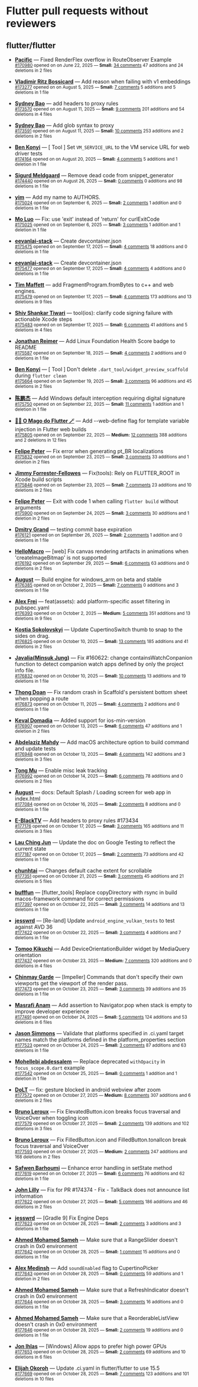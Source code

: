 # Flutter pull requests without reviewers

## flutter/flutter

* **[Pacific](https://github.com/prash4931)** &mdash; Fixed RenderFlex overflow in RouteObserver Example<br />
  <sub>[#170980](https://github.com/flutter/flutter/pull/170980) opened on on June 22, 2025 &mdash; **Small:** [34 comments](https://github.com/flutter/flutter/pull/170980) 47 additions and 24 deletions in 2 files</sub><br />

* **[Vladimir Ritz Bossicard](https://github.com/vbossica)** &mdash; Add reason when failing with v1 embeddings<br />
  <sub>[#173277](https://github.com/flutter/flutter/pull/173277) opened on on August 5, 2025 &mdash; **Small:** [7 comments](https://github.com/flutter/flutter/pull/173277) 5 additions and 5 deletions in 1 file</sub><br />

* **[Sydney Bao](https://github.com/SydneyBao)** &mdash; add headers to proxy rules<br />
  <sub>[#173570](https://github.com/flutter/flutter/pull/173570) opened on on August 11, 2025 &mdash; **Small:** [9 comments](https://github.com/flutter/flutter/pull/173570) 201 additions and 54 deletions in 4 files</sub><br />

* **[Sydney Bao](https://github.com/SydneyBao)** &mdash; Add glob syntax to proxy<br />
  <sub>[#173591](https://github.com/flutter/flutter/pull/173591) opened on on August 11, 2025 &mdash; **Small:** [10 comments](https://github.com/flutter/flutter/pull/173591) 253 additions and 2 deletions in 2 files</sub><br />

* **[Ben Konyi](https://github.com/bkonyi)** &mdash; [ Tool ] Set `VM_SERVICE_URL` to the VM service URL for web driver tests<br />
  <sub>[#174164](https://github.com/flutter/flutter/pull/174164) opened on on August 20, 2025 &mdash; **Small:** [4 comments](https://github.com/flutter/flutter/pull/174164) 5 additions and 1 deletion in 1 file</sub><br />

* **[Sigurd Meldgaard](https://github.com/sigurdm)** &mdash; Remove dead code from snippet_generator<br />
  <sub>[#174440](https://github.com/flutter/flutter/pull/174440) opened on on August 26, 2025 &mdash; **Small:** [0 comments](https://github.com/flutter/flutter/pull/174440) 0 additions and 98 deletions in 1 file</sub><br />

* **[yim](https://github.com/yiiim)** &mdash; Add my name to AUTHORS.<br />
  <sub>[#175024](https://github.com/flutter/flutter/pull/175024) opened on on September 6, 2025 &mdash; **Small:** [2 comments](https://github.com/flutter/flutter/pull/175024) 1 addition and 0 deletions in 1 file</sub><br />

* **[Mo Luo](https://github.com/moluopro)** &mdash; Fix: use 'exit' instead of 'return' for curlExitCode<br />
  <sub>[#175025](https://github.com/flutter/flutter/pull/175025) opened on on September 6, 2025 &mdash; **Small:** [3 comments](https://github.com/flutter/flutter/pull/175025) 1 addition and 1 deletion in 1 file</sub><br />

* **[eevanlai-stack](https://github.com/eevanlai-stack)** &mdash; Create devcontainer.json<br />
  <sub>[#175475](https://github.com/flutter/flutter/pull/175475) opened on on September 17, 2025 &mdash; **Small:** [4 comments](https://github.com/flutter/flutter/pull/175475) 18 additions and 0 deletions in 1 file</sub><br />

* **[eevanlai-stack](https://github.com/eevanlai-stack)** &mdash; Create devcontainer.json<br />
  <sub>[#175477](https://github.com/flutter/flutter/pull/175477) opened on on September 17, 2025 &mdash; **Small:** [4 comments](https://github.com/flutter/flutter/pull/175477) 4 additions and 0 deletions in 1 file</sub><br />

* **[Tim Maffett](https://github.com/timmaffett)** &mdash; add FragmentProgram.fromBytes to c++ and web engines. <br />
  <sub>[#175479](https://github.com/flutter/flutter/pull/175479) opened on on September 17, 2025 &mdash; **Small:** [4 comments](https://github.com/flutter/flutter/pull/175479) 173 additions and 13 deletions in 9 files</sub><br />

* **[Shiv Shankar Tiwari](https://github.com/pythonsst)** &mdash; tool(ios): clarify code signing failure with actionable Xcode steps<br />
  <sub>[#175483](https://github.com/flutter/flutter/pull/175483) opened on on September 17, 2025 &mdash; **Small:** [6 comments](https://github.com/flutter/flutter/pull/175483) 41 additions and 5 deletions in 4 files</sub><br />

* **[Jonathan Reimer](https://github.com/jonathimer)** &mdash; Add Linux Foundation Health Score badge to README<br />
  <sub>[#175587](https://github.com/flutter/flutter/pull/175587) opened on on September 18, 2025 &mdash; **Small:** [4 comments](https://github.com/flutter/flutter/pull/175587) 2 additions and 0 deletions in 1 file</sub><br />

* **[Ben Konyi](https://github.com/bkonyi)** &mdash; [ Tool ] Don't delete `.dart_tool/widget_preview_scaffold` during `flutter clean`<br />
  <sub>[#175664](https://github.com/flutter/flutter/pull/175664) opened on on September 19, 2025 &mdash; **Small:** [3 comments](https://github.com/flutter/flutter/pull/175664) 96 additions and 45 deletions in 2 files</sub><br />

* **[陈鹏杰](https://github.com/idcpj)** &mdash; Add Windows default interception requiring digital signature<br />
  <sub>[#175750](https://github.com/flutter/flutter/pull/175750) opened on on September 22, 2025 &mdash; **Small:** [11 comments](https://github.com/flutter/flutter/pull/175750) 1 addition and 1 deletion in 1 file</sub><br />

* **[🧙‍♂️ O Mago do Flutter 🪄](https://github.com/ulisseshen)** &mdash; Add --web-define flag for template variable injection in Flutter web builds<br />
  <sub>[#175805](https://github.com/flutter/flutter/pull/175805) opened on on September 22, 2025 &mdash; **Medium:** [12 comments](https://github.com/flutter/flutter/pull/175805) 388 additions and 2 deletions in 12 files</sub><br />

* **[Felipe Peter](https://github.com/Mr-Pepe)** &mdash; Fix error when generating pt_BR localizations<br />
  <sub>[#175832](https://github.com/flutter/flutter/pull/175832) opened on on September 23, 2025 &mdash; **Small:** [3 comments](https://github.com/flutter/flutter/pull/175832) 33 additions and 1 deletion in 2 files</sub><br />

* **[Jimmy Forrester-Fellowes](https://github.com/jimmyff)** &mdash; Fix(tools): Rely on FLUTTER_ROOT in Xcode build scripts<br />
  <sub>[#175846](https://github.com/flutter/flutter/pull/175846) opened on on September 23, 2025 &mdash; **Small:** [7 comments](https://github.com/flutter/flutter/pull/175846) 23 additions and 10 deletions in 2 files</sub><br />

* **[Felipe Peter](https://github.com/Mr-Pepe)** &mdash; Exit with code 1 when calling `flutter build` without arguments<br />
  <sub>[#175900](https://github.com/flutter/flutter/pull/175900) opened on on September 24, 2025 &mdash; **Small:** [3 comments](https://github.com/flutter/flutter/pull/175900) 30 additions and 1 deletion in 2 files</sub><br />

* **[Dmitry Grand](https://github.com/ievdokdm)** &mdash; testing commit base expiration<br />
  <sub>[#176121](https://github.com/flutter/flutter/pull/176121) opened on on September 26, 2025 &mdash; **Small:** [2 comments](https://github.com/flutter/flutter/pull/176121) 1 addition and 0 deletions in 1 file</sub><br />

* **[HelloMacro](https://github.com/HelloMacro)** &mdash; [web] Fix canvas rendering artifacts in animations when 'createImageBitmap' is not supported<br />
  <sub>[#176192](https://github.com/flutter/flutter/pull/176192) opened on on September 29, 2025 &mdash; **Small:** [6 comments](https://github.com/flutter/flutter/pull/176192) 63 additions and 0 deletions in 2 files</sub><br />

* **[August](https://github.com/Gustl22)** &mdash; Build engine for windows_arm on beta and stable<br />
  <sub>[#176385](https://github.com/flutter/flutter/pull/176385) opened on on October 2, 2025 &mdash; **Small:** [7 comments](https://github.com/flutter/flutter/pull/176385) 0 additions and 3 deletions in 1 file</sub><br />

* **[Alex Frei](https://github.com/hm21)** &mdash; feat(assets): add platform-specific asset filtering in pubspec.yaml<br />
  <sub>[#176393](https://github.com/flutter/flutter/pull/176393) opened on on October 2, 2025 &mdash; **Medium:** [5 comments](https://github.com/flutter/flutter/pull/176393) 351 additions and 13 deletions in 9 files</sub><br />

* **[Kostia Sokolovskyi](https://github.com/ksokolovskyi)** &mdash; Update CupertinoSwitch thumb to snap to the sides on drag.<br />
  <sub>[#176825](https://github.com/flutter/flutter/pull/176825) opened on on October 10, 2025 &mdash; **Small:** [13 comments](https://github.com/flutter/flutter/pull/176825) 185 additions and 41 deletions in 2 files</sub><br />

* **[Javalia(Minsuk Jung)](https://github.com/garrettjavalia)** &mdash; Fix #160622: change containsWatchConpanion function to detect companion watch apps defined by only the project info file.<br />
  <sub>[#176832](https://github.com/flutter/flutter/pull/176832) opened on on October 10, 2025 &mdash; **Small:** [10 comments](https://github.com/flutter/flutter/pull/176832) 13 additions and 19 deletions in 1 file</sub><br />

* **[Thong Doan](https://github.com/thongdoan)** &mdash; Fix random crash in Scaffold's persistent bottom sheet when popping a route<br />
  <sub>[#176873](https://github.com/flutter/flutter/pull/176873) opened on on October 11, 2025 &mdash; **Small:** [4 comments](https://github.com/flutter/flutter/pull/176873) 2 additions and 0 deletions in 1 file</sub><br />

* **[Keval Domadia](https://github.com/karmicdice)** &mdash; Added support for ios-min-version<br />
  <sub>[#176907](https://github.com/flutter/flutter/pull/176907) opened on on October 13, 2025 &mdash; **Small:** [6 comments](https://github.com/flutter/flutter/pull/176907) 47 additions and 1 deletion in 2 files</sub><br />

* **[Abdelaziz Mahdy](https://github.com/abdelaziz-mahdy)** &mdash; Add macOS architecture option to build command and update tests<br />
  <sub>[#176948](https://github.com/flutter/flutter/pull/176948) opened on on October 13, 2025 &mdash; **Small:** [4 comments](https://github.com/flutter/flutter/pull/176948) 142 additions and 3 deletions in 3 files</sub><br />

* **[Tong Mu](https://github.com/dkwingsmt)** &mdash; Enable misc leak tracking<br />
  <sub>[#176992](https://github.com/flutter/flutter/pull/176992) opened on on October 14, 2025 &mdash; **Small:** [6 comments](https://github.com/flutter/flutter/pull/176992) 78 additions and 0 deletions in 2 files</sub><br />

* **[August](https://github.com/Gustl22)** &mdash; docs: Default Splash / Loading screen for web app in index.html<br />
  <sub>[#177084](https://github.com/flutter/flutter/pull/177084) opened on on October 16, 2025 &mdash; **Small:** [2 comments](https://github.com/flutter/flutter/pull/177084) 8 additions and 0 deletions in 1 file</sub><br />

* **[E-BlackTV](https://github.com/E-BlackTV)** &mdash; Add headers to proxy rules #173434<br />
  <sub>[#177176](https://github.com/flutter/flutter/pull/177176) opened on on October 17, 2025 &mdash; **Small:** [3 comments](https://github.com/flutter/flutter/pull/177176) 165 additions and 11 deletions in 3 files</sub><br />

* **[Lau Ching Jun](https://github.com/chingjun)** &mdash; Update the doc on Google Testing to reflect the current state<br />
  <sub>[#177187](https://github.com/flutter/flutter/pull/177187) opened on on October 17, 2025 &mdash; **Small:** [2 comments](https://github.com/flutter/flutter/pull/177187) 73 additions and 42 deletions in 1 file</sub><br />

* **[chunhtai](https://github.com/chunhtai)** &mdash; Changes default cache extent for scrollable<br />
  <sub>[#177351](https://github.com/flutter/flutter/pull/177351) opened on on October 21, 2025 &mdash; **Small:** [3 comments](https://github.com/flutter/flutter/pull/177351) 45 additions and 21 deletions in 5 files</sub><br />

* **[bufffun](https://github.com/bufffun)** &mdash; [flutter_tools] Replace copyDirectory with rsync in build macos-framework command for correct permissions<br />
  <sub>[#177397](https://github.com/flutter/flutter/pull/177397) opened on on October 22, 2025 &mdash; **Small:** [3 comments](https://github.com/flutter/flutter/pull/177397) 14 additions and 13 deletions in 1 file</sub><br />

* **[jesswrd](https://github.com/jesswrd)** &mdash; [Re-land] Update `android_engine_vulkan_tests` to test against AVD 36         <br />
  <sub>[#177422](https://github.com/flutter/flutter/pull/177422) opened on on October 22, 2025 &mdash; **Small:** [3 comments](https://github.com/flutter/flutter/pull/177422) 4 additions and 7 deletions in 1 file</sub><br />

* **[Tomoo Kikuchi](https://github.com/KikuchiTomo)** &mdash; Add DeviceOrientationBuilder widget by MediaQuery orientation<br />
  <sub>[#177437](https://github.com/flutter/flutter/pull/177437) opened on on October 23, 2025 &mdash; **Medium:** [7 comments](https://github.com/flutter/flutter/pull/177437) 320 additions and 0 deletions in 4 files</sub><br />

* **[Chinmay Garde](https://github.com/chinmaygarde)** &mdash; [Impeller] Commands that don't specify their own viewports get the viewport of the render pass.<br />
  <sub>[#177473](https://github.com/flutter/flutter/pull/177473) opened on on October 23, 2025 &mdash; **Small:** [3 comments](https://github.com/flutter/flutter/pull/177473) 39 additions and 35 deletions in 1 file</sub><br />

* **[Masrafi Anam](https://github.com/Masrafi)** &mdash; Add assertion to Navigator.pop when stack is empty to improve developer experience<br />
  <sub>[#177491](https://github.com/flutter/flutter/pull/177491) opened on on October 24, 2025 &mdash; **Small:** [5 comments](https://github.com/flutter/flutter/pull/177491) 124 additions and 53 deletions in 6 files</sub><br />

* **[Jason Simmons](https://github.com/jason-simmons)** &mdash; Validate that platforms specified in .ci.yaml target names match the platforms defined in the platform_properties section<br />
  <sub>[#177523](https://github.com/flutter/flutter/pull/177523) opened on on October 24, 2025 &mdash; **Small:** [3 comments](https://github.com/flutter/flutter/pull/177523) 87 additions and 63 deletions in 1 file</sub><br />

* **[Mohellebi abdessalem](https://github.com/AbdeMohlbi)** &mdash; Replace deprecated `withOpacity` in `focus_scope.0.dart‎` example <br />
  <sub>[#177542](https://github.com/flutter/flutter/pull/177542) opened on on October 25, 2025 &mdash; **Small:** [0 comments](https://github.com/flutter/flutter/pull/177542) 1 addition and 1 deletion in 1 file</sub><br />

* **[DoLT](https://github.com/letrungdo)** &mdash; fix: gesture blocked in android webview after zoom<br />
  <sub>[#177572](https://github.com/flutter/flutter/pull/177572) opened on on October 27, 2025 &mdash; **Medium:** [8 comments](https://github.com/flutter/flutter/pull/177572) 307 additions and 6 deletions in 2 files</sub><br />

* **[Bruno Leroux](https://github.com/bleroux)** &mdash; Fix ElevatedButton.icon breaks focus traversal and VoiceOver when toggling icon<br />
  <sub>[#177579](https://github.com/flutter/flutter/pull/177579) opened on on October 27, 2025 &mdash; **Small:** [2 comments](https://github.com/flutter/flutter/pull/177579) 139 additions and 102 deletions in 3 files</sub><br />

* **[Bruno Leroux](https://github.com/bleroux)** &mdash; Fix FilledButton.icon and FilledButton.tonalIcon break focus traversal and VoiceOver<br />
  <sub>[#177593](https://github.com/flutter/flutter/pull/177593) opened on on October 27, 2025 &mdash; **Medium:** [2 comments](https://github.com/flutter/flutter/pull/177593) 247 additions and 168 deletions in 2 files</sub><br />

* **[Safwen Barhoumi](https://github.com/safwenbarhoumi)** &mdash; Enhance error handling in setState method<br />
  <sub>[#177619](https://github.com/flutter/flutter/pull/177619) opened on on October 27, 2025 &mdash; **Small:** [6 comments](https://github.com/flutter/flutter/pull/177619) 76 additions and 62 deletions in 1 file</sub><br />

* **[John Lilly](https://github.com/jwlilly)** &mdash; Fix for PR #174374 - Fix - TalkBack does not announce list information<br />
  <sub>[#177622](https://github.com/flutter/flutter/pull/177622) opened on on October 27, 2025 &mdash; **Small:** [5 comments](https://github.com/flutter/flutter/pull/177622) 186 additions and 46 deletions in 2 files</sub><br />

* **[jesswrd](https://github.com/jesswrd)** &mdash; [Gradle 9] Fix Engine Deps<br />
  <sub>[#177623](https://github.com/flutter/flutter/pull/177623) opened on on October 28, 2025 &mdash; **Small:** [2 comments](https://github.com/flutter/flutter/pull/177623) 3 additions and 3 deletions in 1 file</sub><br />

* **[Ahmed Mohamed Sameh](https://github.com/ahmedsameha1)** &mdash; Make sure that a RangeSlider doesn't crash in 0x0 environment<br />
  <sub>[#177642](https://github.com/flutter/flutter/pull/177642) opened on on October 28, 2025 &mdash; **Small:** [1 comment](https://github.com/flutter/flutter/pull/177642) 15 additions and 0 deletions in 1 file</sub><br />

* **[Alex Medinsh](https://github.com/alex-medinsh)** &mdash; Add `soundEnabled` flag to CupertinoPicker<br />
  <sub>[#177643](https://github.com/flutter/flutter/pull/177643) opened on on October 28, 2025 &mdash; **Small:** [0 comments](https://github.com/flutter/flutter/pull/177643) 59 additions and 1 deletion in 2 files</sub><br />

* **[Ahmed Mohamed Sameh](https://github.com/ahmedsameha1)** &mdash; Make sure that a RefreshIndicator doesn't crash in 0x0 environment<br />
  <sub>[#177644](https://github.com/flutter/flutter/pull/177644) opened on on October 28, 2025 &mdash; **Small:** [3 comments](https://github.com/flutter/flutter/pull/177644) 16 additions and 0 deletions in 1 file</sub><br />

* **[Ahmed Mohamed Sameh](https://github.com/ahmedsameha1)** &mdash; Make sure that a ReorderableListView doesn't crash in 0x0 environment<br />
  <sub>[#177646](https://github.com/flutter/flutter/pull/177646) opened on on October 28, 2025 &mdash; **Small:** [2 comments](https://github.com/flutter/flutter/pull/177646) 19 additions and 0 deletions in 1 file</sub><br />

* **[Jon Ihlas](https://github.com/9AZX)** &mdash; [Windows] Allow apps to prefer high power GPUs<br />
  <sub>[#177653](https://github.com/flutter/flutter/pull/177653) opened on on October 28, 2025 &mdash; **Small:** [2 comments](https://github.com/flutter/flutter/pull/177653) 69 additions and 10 deletions in 6 files</sub><br />

* **[Elijah Okoroh](https://github.com/okorohelijah)** &mdash; Update .ci.yaml in flutter/flutter to use 15.5<br />
  <sub>[#177669](https://github.com/flutter/flutter/pull/177669) opened on on October 28, 2025 &mdash; **Small:** [7 comments](https://github.com/flutter/flutter/pull/177669) 123 additions and 101 deletions in 10 files</sub><br />


